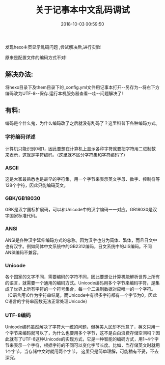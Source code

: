 ﻿---
title: 关于记事本中文乱码调试

date: 2018-10-03 00:59:50
tags: [Hexo, School]
---
发现hexo主页显示乱码问题 ,尝试解决后,进行实验!
<!--more-->
原来是配置文件的编码方式不对!
## 解决办法:

将hexo目录下及them目录下的_config.yml文件用记事本打开--另存为--将右下方编码改为UTF-8--保存.运行本机服务器查看--哇--问题解决了!


## 有料:


编码是个什么鬼，为什么编码改了之后就没有乱码了？这里科普下各种编码方式。


### 字符编码详述

计算机只能识别0和1，因此要想在计算机上显示各种字符就要把字符用二进制数来表示，这就是字符编码。（这里就不区分字符集和字符编码了）


### ASCII

这是大家最熟悉也是最早的字符集，用一个字节来表示英文字母、数字、控制符等128个字符，因此只能编码英文。


### GBK/GB18030

GBK是汉字国标扩展码，可以和Unicode中的汉字编码一一对应。GB18030是汉字国家标准代码。


### ANSI

ANSI是各种汉字延伸编码方式的总称。因为汉字也分为简体、繁体，而且日文中也有汉字。例如简体中文系统中的GB2312编码，日文系统中的JIS编码。不同ANSI编码不兼容。


### Unicode

各个国家的文字不同，需要编码的字符不同，因此要想让计算机能解析世界上所有的语言，就需要一个通用的编码方式。Unicode编码用多个字节来编码字符，是集成了世界上所有字符的一个符号集合，每一个二进制数据对应唯一的一个字符。（C语言用\0作为字符串结尾，而Unicode中有很多字符都有一个字节为0，因此C语言的字符串函数无法正常处理Unicode）

### UTF-8编码 

Unicode编码虽然解决了字符大一统的问题，但英美人民却不乐意了，英文只用一个字节来编码就可以了，为什么也要用多个字节，这不是白白浪费存储空间吗？因此就有了UTF-8这种Unicode的实现方式，它是一种智能的编码方式，用1~4个字节来表示一个字符，根据字符的不同可以变化字节长度。比如，当存储英文时就用1个字节，当存储中文时就用两个字节。
这里只是简单理解，可能稍有不妥，不去深究。
